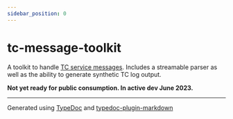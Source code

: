 ```yaml
---
sidebar_position: 0
---
```


# tc-message-toolkit

A toolkit to handle [TC service messages](https://www.jetbrains.com/help/teamcity/service-messages.html#Reporting+Messages+to+Build+Log). Includes a streamable parser as well as the ability to generate synthetic TC log output.

**Not yet ready for public consumption. In active dev June 2023.**

---

Generated using [TypeDoc](https://typedoc.org/) and [typedoc-plugin-markdown](https://www.npmjs.com/package/typedoc-plugin-markdown)
